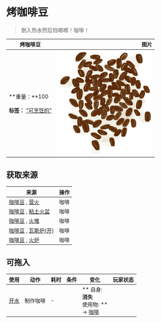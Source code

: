 # 烤咖啡豆  
> 倒入热水然后铛啷啷！咖啡！  
  
  烤咖啡豆  |   图片   
 ----  |  ----:   
 **重量：**100<br><br>**标签：**	[“可烹饪的”](tag_Cookable.md)  |  ![](Sprite/CoffeeBeansRoasted.png)   
  
## 获取来源  
来源  |  操作  
----  |  ----  
[咖啡豆](CoffeeBeans.md) , [营火](Campfire.md)  |  咖啡  
[咖啡豆](CoffeeBeans.md) , [粘土火盆](ClayFirePit.md)  |  咖啡  
[咖啡豆](CoffeeBeans.md) , [火堆](Fire.md)  |  咖啡  
[咖啡豆](CoffeeBeans.md) , [瓦斯炉(开)](GasCookerOn.md)  |  咖啡  
[咖啡豆](CoffeeBeans.md) , [火炉](Stove.md)  |  咖啡  
## 可拖入  
使用  |  动作  |  耗时  |  条件  |  变化  |  玩家状态  
----  |  ----  |  ----  |  ----  |  ----  |  ----  
[开水](LQ_WaterBoiling.md)  |  制作咖啡  |  -  |    |  ** 自身: **<br>消失<br>** 使用物: **<br>→ [咖啡](LQ_Coffee.md)  |    
